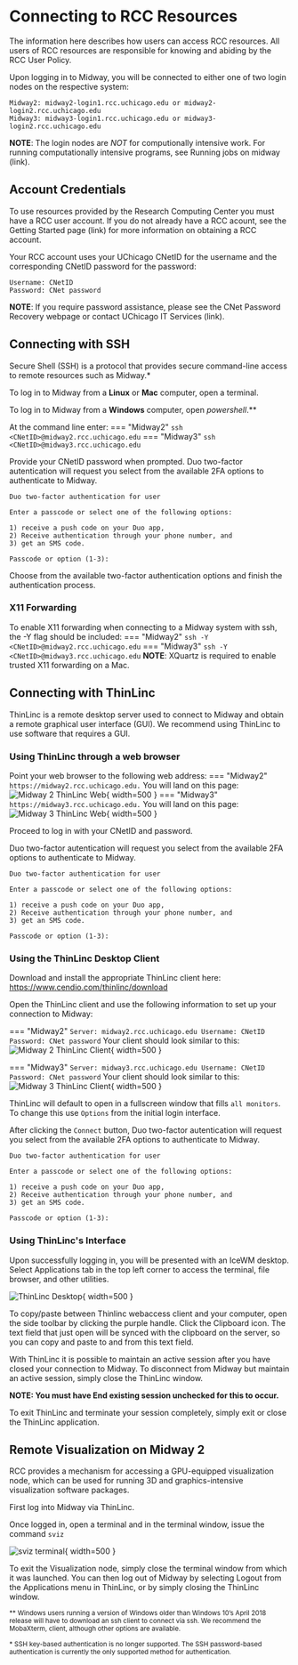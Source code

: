 # Connecting to RCC Resources
The information here describes how users can access RCC resources. All users of RCC resources are responsible for knowing and abiding by the RCC User Policy. 

Upon logging in to Midway, you will be connected to either one of two login nodes on the respective system:
```
Midway2: midway2-login1.rcc.uchicago.edu or midway2-login2.rcc.uchicago.edu
Midway3: midway3-login1.rcc.uchicago.edu or midway3-login2.rcc.uchicago.edu
```

**NOTE**: The login nodes are *NOT* for computionally intensive work. For running computationally intensive programs, see Running jobs on midway (link).

## Account Credentials
To use resources provided by the Research Computing Center you must have a RCC user account. If you do not already have a RCC acount, see the Getting Started page (link) for more information on obtaining a RCC account.

Your RCC account uses your UChicago CNetID for the username and the corresponding CNetID password for the password:

```
Username: CNetID
Password: CNet password
```

**NOTE**: If you require password assistance, please see the CNet Password Recovery webpage or contact UChicago IT Services (link).

## Connecting with SSH
Secure Shell (SSH) is a protocol that provides secure command-line access to remote resources such as Midway.\*

To log in to Midway from a **Linux** or **Mac** computer, open a terminal.

To log in to Midway from a **Windows** computer, open *powershell*.\*\*

At the command line enter:
=== "Midway2"
    ```
    ssh <CNetID>@midway2.rcc.uchicago.edu
    ```
=== "Midway3"
    ```
    ssh <CNetID>@midway3.rcc.uchicago.edu
    ```

Provide your CNetID password when prompted. Duo two-factor autentication will request you select from the available 2FA options to authenticate to Midway.

```
Duo two-factor authentication for user

Enter a passcode or select one of the following options:

1) receive a push code on your Duo app,
2) Receive authentication through your phone number, and
3) get an SMS code.

Passcode or option (1-3):
```

Choose from the available two-factor authentication options and finish the authentication process.

### X11 Forwarding
To enable X11 forwarding when connecting to a Midway system with ssh, the -Y flag should be included:
=== "Midway2"
    ```
    ssh -Y <CNetID>@midway2.rcc.uchicago.edu
    ```
=== "Midway3"
    ```
    ssh -Y <CNetID>@midway3.rcc.uchicago.edu
    ```
**NOTE**: XQuartz is required to enable trusted X11 forwarding on a Mac.

## Connecting with ThinLinc
ThinLinc is a remote desktop server used to connect to Midway and obtain a remote graphical user interface (GUI). We recommend using ThinLinc to use software that requires a GUI.

### Using ThinLinc through a web browser
Point your web browser to the following web address:
=== "Midway2"
    ```
    https://midway2.rcc.uchicago.edu.
    ```
    You will land on this page:
    ![Midway 2 ThinLinc Web](img/connecting/midway2_thinlinc_web.png){ width=500 }
=== "Midway3"
    ```
    https://midway3.rcc.uchicago.edu.
    ```
    You will land on this page:
    ![Midway 3 ThinLinc Web](img/connecting/midway3_thinlinc_web.png){ width=500 }

Proceed to log in with your CNetID and password.

Duo two-factor autentication will request you select from the available 2FA options to authenticate to Midway.

```
Duo two-factor authentication for user

Enter a passcode or select one of the following options:

1) receive a push code on your Duo app,
2) Receive authentication through your phone number, and
3) get an SMS code.

Passcode or option (1-3):
```

### Using the ThinLinc Desktop Client
Download and install the appropriate ThinLinc client here:
https://www.cendio.com/thinlinc/download

Open the ThinLinc client and use the following information to set up your connection to Midway:

=== "Midway2"
    ```
    Server: midway2.rcc.uchicago.edu
    Username: CNetID
    Password: CNet password
    ```
    Your client should look similar to this:
    ![Midway 2 ThinLinc Client](img/connecting/midway2_thinlinc_client.png){ width=500 }

=== "Midway3"
    ```
    Server: midway3.rcc.uchicago.edu
    Username: CNetID
    Password: CNet password
    ```
    Your client should look similar to this:
    ![Midway 3 ThinLinc Client](img/connecting/midway3_thinlinc_client.png){ width=500 }
    

ThinLinc will default to open in a fullscreen window that fills `all monitors`. To change this use `Options` from the initial login interface. 

After clicking the `Connect` button, Duo two-factor autentication will request you select from the available 2FA options to authenticate to Midway.

```
Duo two-factor authentication for user

Enter a passcode or select one of the following options:

1) receive a push code on your Duo app,
2) Receive authentication through your phone number, and
3) get an SMS code.

Passcode or option (1-3):
```

### Using ThinLinc's Interface

Upon successfully logging in, you will be presented with an IceWM desktop. Select Applications tab in the top left corner to access the terminal, file browser, and other utilities.

![ThinLinc Desktop](img/connecting/thinlinc-desktop.png){ width=500 }

To copy/paste between Thinlinc webaccess client and your computer, open the side toolbar by clicking the purple handle. Click the Clipboard icon. The text field that just open will be synced with the clipboard on the server, so you can copy and paste to and from this text field.

With ThinLinc it is possible to maintain an active session after you have closed your connection to Midway. To disconnect from Midway but maintain an active session, simply close the ThinLinc window. 

**NOTE: You must have End existing session unchecked for this to occur.**

To exit ThinLinc and terminate your session completely, simply exit or close the ThinLinc application.

## Remote Visualization on Midway 2
<!-- is this available on Midway 3 as well? -->
RCC provides a mechanism for accessing a GPU-equipped visualization node, which can be used for running 3D and graphics-intensive visualization software packages. 

First log into Midway via ThinLinc.

Once logged in, open a terminal and in the terminal window, issue the command `sviz`

![sviz terminal](img/connecting/sviz-terminal.png){ width=500 }

To exit the Visualization node, simply close the terminal window from which it was launched. You can then log out of Midway by selecting Logout from the Applications menu in ThinLinc, or by simply closing the ThinLinc window.

<sub> \*\* Windows users running a version of Windows older than Windows 10’s April 2018 release will have to download an ssh client to connect via ssh. We recommend the MobaXterm, client, although other options are available. <sub> 

<sub> \* SSH key-based authentication is no longer supported. The SSH password-based authentication is currently the only supported method for authentication. <sub>